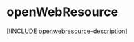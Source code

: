 # openWebResource

[!INCLUDE [openwebresource-description](includes/openwebresource-description.md)]